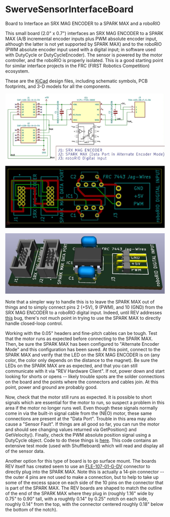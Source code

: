 # SwerveSensorInterfaceBoard
Board to Interface an SRX MAG ENCODER to a SPARK MAX and a roboRIO

This small board (2.0" x 0.7") interfaces an SRX MAG ENCODER to a SPARK MAX (A/B incremental encoder inputs plus PWM absolute encoder input, although the latter is not yet supported by SPARK MAX) and to the roboRIO (PWM absolute encoder input used with a digital input; in software used with DutyCycle or DutyCycleEncoder).  The sensor is powered by the motor controller, and the roboRIO is properly isolated.  This is a good starting point for similar interface projects in the FRC (FIRST Robotics Competition) ecosystem.

These are the [KiCad](https://www.kicad.org/) design files, including schematic symbols, PCB footprints, and 3-D models for all the components.

![alt text](https://github.com/Jagwires7443/SwerveSensorInterfaceBoard/blob/main/Board%20Schematic.JPG?raw=true)

![alt text](https://github.com/Jagwires7443/SwerveSensorInterfaceBoard/blob/main/Board%20PCB.JPG?raw=true)

![alt text](https://github.com/Jagwires7443/SwerveSensorInterfaceBoard/blob/main/Board%203D.JPG?raw=true)

Note that a simpler way to handle this is to leave the SPARK MAX out of things and to simply connect pins 2 (+5V), 9 (PWM), and 10 (GND) from the SRX MAG ENCODER to a roboRIO digital input.  Indeed, until REV addresses [this](https://trello.com/c/bvnPPcZD/108-add-continuous-pid-capability) bug, there's not much point in trying to use the SPARK MAX to directly handle closed-loop control.

Working with the 0.05" headers and fine-pitch cables can be tough.  Test that the motor runs as expected before connecting to the SPARK MAX.  Then, be sure the SPARK MAX has been configured to "Alternate Encoder Mode" and this configuration has been saved.  At this point, connect to the SPARK MAX and verify that the LED on the SRX MAG ENCODER is on (any color, the color only depends on the distance to the magnet).  Be sure the LEDs on the SPARK MAX are as expected, and that you can still communicate with it via "REV Hardware Client".  If not, power down and start looking for shorts or opens -- likely trouble spots are the solder connections on the board and the points where the connectors and cables join.  At this point, power and ground are probably good.

Now, check that the motor still runs as expected.  It is possible to short signals which are essential for the motor to run, so suspect a problem in this area if the motor no longer runs well.  Even though these signals normally come in via the built-in signal cable from the (NEO) motor, these same connections are present at the "Data Port".  Trouble in this area may also cause a "Sensor Fault".  If things are all good so far, you can run the motor and should see changing values returned via GetPosition() and GetVelocity().  Finally, check the PWM absolute position signal using a DutyCycle object.  Code to do these things is [here](https://github.com/Jagwires7443/Swerve).  This code contains an extensive test mode (used with Shuffleboard) which will read and display all of the sensor data.

Another option for this type of board is to go surface mount.  The boards REV itself has created seem to use an [FLE-107-01-G-DV](https://www.samtec.com/products/fle-107-01-g-dv-a-tr) connector to directly plug into the SPARK MAX.  Note this is actually a 14-pin connector -- the outer 4 pins are not used to make a connection, but to help to take up some of the excess space on each side of the 10 pins on the connector that is part of the SPARK MAX.  The REV boards are shaped to match the outline of the end of the SPARK MAX where they plug in (roughly 1.16" wide by 0.75" to 0.90" tall, with a roughtly 0.14" by 0.25" notch on each side, roughly 0.14" from the top, with the connector centered roughly 0.18" below the bottom of the notch).
